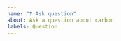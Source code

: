 ```yaml
---
name: "❓ Ask question"
about: Ask a question about carbon
labels: Question
---
```


<!--

Before asking a question, make sure you have:

- Searched existing Stack Overflow questions.
- Googled your question.
- Searched open and closed [GitHub issues](https://github.com/dromara/carbon/issues?utf8=%E2%9C%93&q=is%3Aissue)
- Read the documentation:
  - [Carbon Readme](https://github.com/dromara/carbon)
-->
